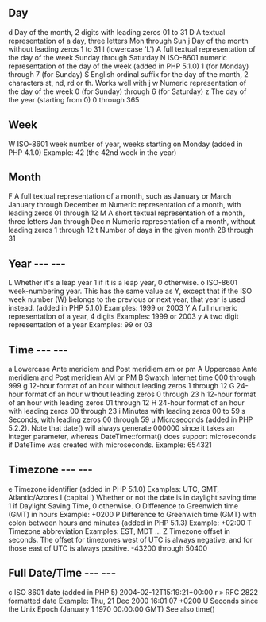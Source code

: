 ## Day ##
d   Day of the month, 2 digits with leading zeros   01 to 31
D   A textual representation of a day, three letters    Mon through Sun
j   Day of the month without leading zeros  1 to 31
l (lowercase 'L')   A full textual representation of the day of the week    Sunday through Saturday
N   ISO-8601 numeric representation of the day of the week (added in PHP 5.1.0) 1 (for Monday) through 7 (for Sunday)
S   English ordinal suffix for the day of the month, 2 characters   st, nd, rd or th. Works well with j
w   Numeric representation of the day of the week   0 (for Sunday) through 6 (for Saturday)
z   The day of the year (starting from 0)   0 through 365
## Week  ##
W   ISO-8601 week number of year, weeks starting on Monday (added in PHP 4.1.0) Example: 42 (the 42nd week in the year)

## Month  ##
F   A full textual representation of a month, such as January or March  January through December
m   Numeric representation of a month, with leading zeros   01 through 12
M   A short textual representation of a month, three letters    Jan through Dec
n   Numeric representation of a month, without leading zeros    1 through 12
t   Number of days in the given month   28 through 31

## Year    --- --- ##
L   Whether it's a leap year    1 if it is a leap year, 0 otherwise.
o   ISO-8601 week-numbering year. This has the same value as Y, except that if the ISO week number (W) belongs to the previous or next year, that year is used instead. (added in PHP 5.1.0)    Examples: 1999 or 2003
Y   A full numeric representation of a year, 4 digits   Examples: 1999 or 2003
y   A two digit representation of a year    Examples: 99 or 03

## Time    --- --- ##
a   Lowercase Ante meridiem and Post meridiem   am or pm
A   Uppercase Ante meridiem and Post meridiem   AM or PM
B   Swatch Internet time    000 through 999
g   12-hour format of an hour without leading zeros 1 through 12
G   24-hour format of an hour without leading zeros 0 through 23
h   12-hour format of an hour with leading zeros    01 through 12
H   24-hour format of an hour with leading zeros    00 through 23
i   Minutes with leading zeros  00 to 59
s   Seconds, with leading zeros 00 through 59
u   Microseconds (added in PHP 5.2.2). Note that date() will always generate 000000 since it takes an integer parameter, whereas DateTime::format() does support microseconds if DateTime was created with microseconds.    Example: 654321

## Timezone    --- --- ##
e   Timezone identifier (added in PHP 5.1.0)    Examples: UTC, GMT, Atlantic/Azores
I (capital i)   Whether or not the date is in daylight saving time  1 if Daylight Saving Time, 0 otherwise.
O   Difference to Greenwich time (GMT) in hours Example: +0200
P   Difference to Greenwich time (GMT) with colon between hours and minutes (added in PHP 5.1.3)    Example: +02:00
T   Timezone abbreviation   Examples: EST, MDT ...
Z   Timezone offset in seconds. The offset for timezones west of UTC is always negative, and for those east of UTC is always positive.  -43200 through 50400

## Full Date/Time  --- --- ##
c   ISO 8601 date (added in PHP 5)  2004-02-12T15:19:21+00:00
r   » RFC 2822 formatted date   Example: Thu, 21 Dec 2000 16:01:07 +0200
U   Seconds since the Unix Epoch (January 1 1970 00:00:00 GMT)  See also time()